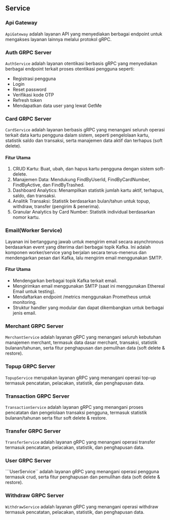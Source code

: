 ## Service

### Api Gateway
``ApiGateway`` adalah layanan API yang menyediakan berbagai endpoint untuk mengakses layanan lainnya melalui protokol gRPC.

### Auth GRPC Server
``AuthService`` adalah layanan otentikasi berbasis gRPC yang menyediakan berbagai endpoint terkait proses otentikasi pengguna seperti:

- Registrasi pengguna
- Login
- Reset password
- Verifikasi kode OTP
- Refresh token
- Mendapatkan data user yang lewat GetMe


### Card GRPC Server
``CardService`` adalah layanan berbasis gRPC yang menangani seluruh operasi terkait data kartu pengguna dalam sistem, seperti pengelolaan kartu, statistik saldo dan transaksi, serta manajemen data aktif dan terhapus (soft delete).

#### Fitur Utama
1. CRUD Kartu: Buat, ubah, dan hapus kartu pengguna dengan sistem soft-delete.
2. Manajemen Data: Mendukung FindByUserId, FindByCardNumber, FindByActive, dan FindByTrashed.
3. Dashboard Analytics: Menampilkan statistik jumlah kartu aktif, terhapus, saldo, dan transaksi.
5. Analitik Transaksi: Statistik berdasarkan bulan/tahun untuk topup, withdraw, transfer (pengirim & penerima).
6. Granular Analytics by Card Number: Statistik individual berdasarkan nomor kartu.


### Email(Worker Service)
Layanan ini bertanggung jawab untuk mengirim email secara asynchronous berdasarkan event yang diterima dari berbagai topik Kafka. Ini adalah komponen worker/service yang berjalan secara terus-menerus dan mendengarkan pesan dari Kafka, lalu mengirim email menggunakan SMTP.
#### Fitur Utama
- Mendengarkan berbagai topik Kafka terkait email.
- Mengirimkan email menggunakan SMTP (saat ini menggunakan Ethereal Email untuk testing).
- Mendaftarkan endpoint /metrics menggunakan Prometheus untuk monitoring.
- Struktur handler yang modular dan dapat dikembangkan untuk berbagai jenis email.


### Merchant GRPC Server
``MerchantService`` adalah layanan gRPC yang menangani seluruh kebutuhan manajemen merchant, termasuk data dasar merchant, transaksi, statistik bulanan/tahunan, serta fitur penghapusan dan pemulihan data (soft delete & restore).


### Topup GRPC Server
``TopupService`` merupakan layanan gRPC yang menangani operasi top-up termasuk pencatatan, pelacakan, statistik, dan penghapusan data.


### Transaction GRPC Server
``TransactionService`` adalah layanan gRPC yang menangani proses pencatatan dan pengelolaan transaksi pengguna, termasuk statistik bulanan/tahunan serta fitur soft delete & restore.


### Transfer GRPC Server
``TransferService`` adalah layanan gRPC yang menangani operasi transfer termasuk pencatatan, pelacakan, statistik, dan penghapusan data.


### User GRPC Server
```UserService`` adalah layanan gRPC yang menangani operasi pengguna termasuk crud,  serta fitur penghapusan dan pemulihan data (soft delete & restore).

### Withdraw GRPC Server
``WithdrawService`` adalah layanan gRPC yang menangani operasi withdraw termasuk pencatatan, pelacakan, statistik, dan penghapusan data.
